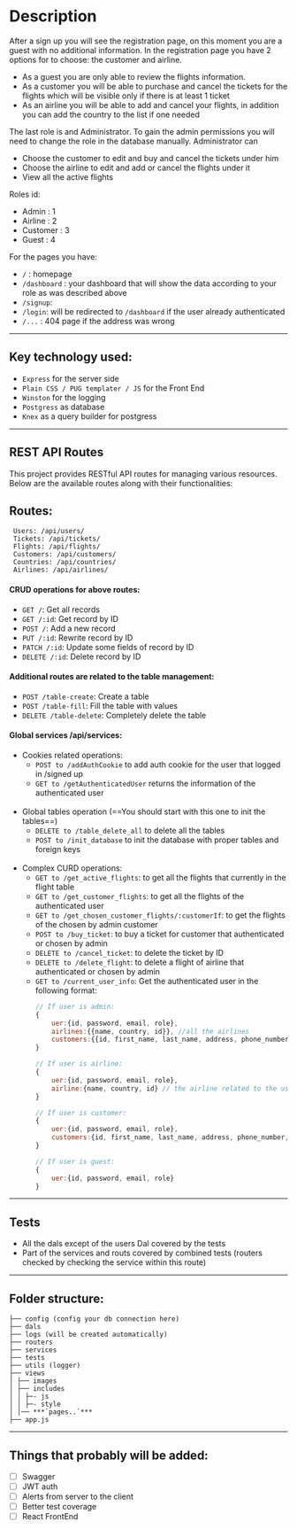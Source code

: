 # Description

After a sign up you will see the registration page, on this moment you are a guest with no additional information. 
In the registration page you have 2 options for to choose: the customer and airline.
- As a guest you are only able to review the flights information. 
- As a customer you will be able to purchase and cancel the tickets for the flights which will be visible only if there is at least 1 ticket
- As an airline you will be able to add and cancel your flights, in addition you can add the country to the list if one needed

The last role is and Administrator. To gain the admin permissions you will need to change the role in the database manually.
Administrator can 
- Choose the customer to edit and buy and cancel the tickets under him
- Choose the airline to edit and add or cancel the flights under it
- View all the active flights

Roles id:
- Admin : 1
- Airline : 2
- Customer : 3
- Guest : 4

For the pages you have:
- `/` : homepage
- `/dashboard` : your dashboard that will show the data according to your role as was described above
- `/signup`:
- `/login`: will be redirected to `/dashboard` if the user already authenticated 
- `/...` : 404 page if the address was wrong
---
## Key technology used:
- `Express` for the server side
- `Plain CSS / PUG templater / JS` for the Front End
- `Winston` for the logging
- `Postgress` as database
- `Knex` as a query builder for postgress
---
## REST API Routes

This project provides RESTful API routes for managing various resources. Below are the available routes along with their functionalities:

## Routes:
```
 Users: /api/users/
 Tickets: /api/tickets/
 Flights: /api/flights/
 Customers: /api/customers/
 Countries: /api/countries/
 Airlines: /api/airlines/
```

#### CRUD operations for above routes:

- `GET /`: Get all records
- `GET /:id`: Get record by ID
- `POST /`: Add a new record
- `PUT /:id`: Rewrite  record by ID
- `PATCH /:id`: Update some fields of record by ID
- `DELETE /:id`: Delete  record by ID

#### Additional routes are related to the table management:

- `POST /table-create`: Create a table
- `POST /table-fill`: Fill the table with values
- `DELETE /table-delete`: Completely delete the table

#### Global services /api/services:
- Cookies related operations:
  - `POST to /addAuthCookie` to add auth cookie for the user that logged in /signed up
  - `GET to /getAuthenticatedUser` returns the information of the authenticated user 
  <br>
- Global tables operation (==You should start with this one to init the tables==)
   - `DELETE to /table_delete_all` to delete all the tables
   - `POST to /init_database` to init the database with proper tables and foreign keys
  <br>
- Complex CURD operations:
  - `GET to /get_active_flights`: to get all the flights that currently in the flight table
  - `GET to /get_customer_flights`: to get all the flights of the authenticated user
  - `GET to /get_chosen_customer_flights/:customerIf`: to get the flights of the chosen by admin customer
  - `POST to /buy_ticket`: to buy a ticket for customer that authenticated or chosen by admin
  - `DELETE to /cancel_ticket`: to delete the ticket by ID
  - `DELETE to /delete_flight`: to delete a flight of airline that authenticated or chosen by admin
  - `GET to /current_user_info`: Get the authenticated user in the following format:
    <br>
    ```js
    // If user is admin:
    {
        uer:{id, password, email, role},
        airlines:{{name, country, id}}, //all the airlines
        customers:{{id, first_name, last_name, address, phone_number, credit_card, user_id}}// all the customers
    }

    // If user is airline:
    {
        uer:{id, password, email, role}, 
        airline:{name, country, id} // the airline related to the user 
    }

    // If user is customer:
    {
        uer:{id, password, email, role}, 
        customers:{id, first_name, last_name, address, phone_number, credit_card, user_id}// the customer related to the user
    }

    // If user is guest:
    {
        uer:{id, password, email, role}
    }
    ```
---
## Tests

- All the dals except of the users Dal covered by the tests
- Part of the services and routs covered by combined tests (routers checked by checking the service within this route)
---
## Folder structure:
```
├── config (config your db connection here)
├── dals
├── logs (will be created automatically)
├── routers
├── services
├── tests
├── utils (logger)
├── views
│ ├── images
│ ├── includes
│ │ ├─- js
│ │ ├─- style
│ │── ***`pages..`***
├── app.js 
```

---
## Things that probably will be added:

- [ ] Swagger
- [ ] JWT auth
- [ ] Alerts from server to the client
- [ ] Better test coverage
- [ ] React FrontEnd